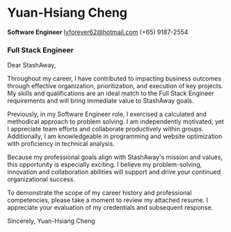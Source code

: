 # Yuan-Hsiang Cheng
__Software Engineer__ lyforever62@hotmail.com (+65) 9187-2554

### Full Stack Engineer

Dear StashAway,

Throughout my career, I have contributed to impacting business outcomes through effective organization, prioritization, and execution of key projects. My skills and qualifications are an ideal match to the Full Stack Engineer requirements and will bring immediate value to StashAway goals.

Previously, in my Software Engineer role, I exercised a calculated and methodical approach to problem solving. I am independently motivated, yet I appreciate team efforts and collaborate productively within groups. Additionally, I am knowledgeable in programming and website optimization with proficiency in technical analysis.

Because my professional goals align with StashAway's mission and values, this opportunity is especially exciting. I believe my problem-solving, innovation and collaboration abilities will support and drive your continued organizational success.

To demonstrate the scope of my career history and professional competencies, please take a moment to review my attached resume. I appreciate your evaluation of my credentials and subsequent response.

Sincerely,
Yuan-Hsiang Cheng